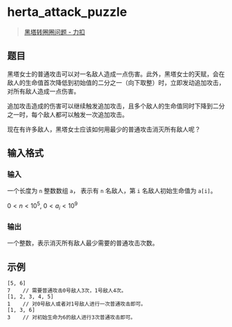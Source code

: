 # herta_attack_puzzle

> [黑塔转圈圈问题 - 力扣](https://leetcode.cn/circle/discuss/hrR0Gy/)

## 题目

黑塔女士的普通攻击可以对一名敌人造成一点伤害。此外，黑塔女士的天赋，会在敌人的生命值首次降低到初始值的二分之一（向下取整）时，立即发动追加攻击，对所有敌人造成一点伤害。

追加攻击造成的伤害可以继续触发追加攻击，且多个敌人的生命值同时下降到二分之一时，每个敌人都可以触发一次追加攻击。

现在有许多敌人，黑塔女士应该如何用最少的普通攻击消灭所有敌人呢？

## 输入格式

### 输入

一个长度为 `n` 整数数组 `a`， 表示有 `n` 名敌人，第 `i` 名敌人初始生命值为 `a[i]`。

$`0 < n < 10^5`$, $`0 < a_i < 10^9`$

### 输出

一个整数，表示消灭所有敌人最少需要的普通攻击次数。

## 示例

```text
[5, 6]
7    // 需要普通攻击0号敌人3次，1号敌人4次。
[1, 2, 3, 4, 5]
1    // 对0号敌人或者对1号敌人进行一次普通攻击即可。
[1, 3, 6]
3    // 对初始生命为6的敌人进行3次普通攻击即可。
```
